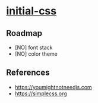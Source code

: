 # [initial-css](https://github.com/jlongyam/css-initial)

## Roadmap

- [NO] font stack
- [NO] color theme

## References

- https://youmightnotneedjs.com
- https://simplecss.org

